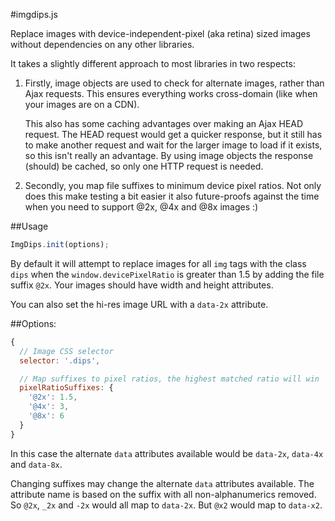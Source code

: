 #imgdips.js

Replace images with device-independent-pixel (aka retina) sized images without
dependencies on any other libraries.

It takes a slightly different approach to most libraries in two respects:

1. Firstly, image objects are used to check for alternate images, rather than
   Ajax requests. This ensures everything works cross-domain (like when your
   images are on a CDN).

   This also has some caching advantages over making an Ajax HEAD request. The
   HEAD request would get a quicker response, but it still has to make another
   request and wait for the larger image to load if it exists, so this isn't
   really an advantage. By using image objects the response (should) be
   cached, so only one HTTP request is needed.

2. Secondly, you map file suffixes to minimum device pixel ratios. Not only does
   this make testing a bit easier it also future-proofs against the time when you
   need to support @2x, @4x and @8x images :)

##Usage

```javascript
ImgDips.init(options);
```

By default it will attempt to replace images for all `img` tags with the class
`dips` when the `window.devicePixelRatio` is greater than 1.5 by adding the
file suffix `@2x`. Your images should have width and height attributes.

You can also set the hi-res image URL with a `data-2x` attribute.

##Options:

```javascript
{
  // Image CSS selector
  selector: '.dips',

  // Map suffixes to pixel ratios, the highest matched ratio will win
  pixelRatioSuffixes: {
    '@2x': 1.5,
    '@4x': 3,
    '@8x': 6
  }
}
```
In this case the alternate `data` attributes available would be `data-2x`,
`data-4x` and `data-8x`.

Changing suffixes may change the alternate `data` attributes available. The
attribute name is based on the suffix with all non-alphanumerics removed. So
`@2x`, `_2x` and `-2x` would all map to `data-2x`. But `@x2` would map to
`data-x2`.

